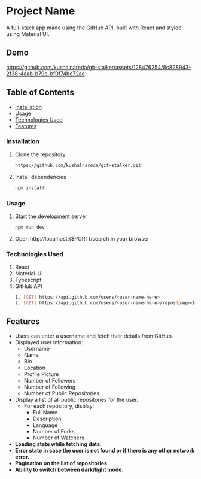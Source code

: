 # Project Name

A full-stack app made using the GitHub API, built with React and styled using Material UI.

## Demo


https://github.com/kushalnareda/git-stalker/assets/128476254/8c828943-2f38-4aab-b79e-bf0f74be72ac




## Table of Contents

- [Installation](#installation)
- [Usage](#usage)
- [Technologies Used](#technologies-used)
- [Features](#features)

### Installation

1. Clone the repository
   ```sh
   https://github.com/kushalnareda/git-stalker.git
   
2. Install dependencies
   ```sh
   npm install

### Usage

1. Start the development server
   ```sh
   npm run dev
   
2. Open http://localhost:{$PORT)/search in your browser

### Technologies Used

1. React
2. Material-UI
3. Typescript
4. GitHub API
   ```sh
   1. [GET] https://api.github.com/users/<user-name-here>
   2. [GET] https://api.github.com/users/<user-name-here>/repos?page=1&per_page=10


## Features

- Users can enter a username and fetch their details from GitHub.
- Displayed user information:
  - Username
  - Name
  - Bio
  - Location
  - Profile Picture
  - Number of Followers
  - Number of Following
  - Number of Public Repositories
- Display a list of all public repositories for the user.
  - For each repository, display:
    - Full Name
    - Description
    - Language
    - Number of Forks
    - Number of Watchers
- **Loading state while fetching data.**
- **Error state in case the user is not found or if there is any other network error.**
- **Pagination on the list of repositories.**
- **Ability to switch between dark/light mode.**


